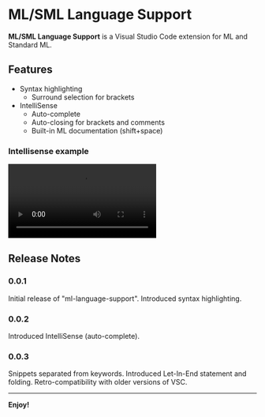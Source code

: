 # ML/SML Language Support

**ML/SML Language Support** is a Visual Studio Code extension for ML and Standard ML.

## Features

* Syntax highlighting
  * Surround selection for brackets
* IntelliSense
  * Auto-complete
  * Auto-closing for brackets and comments 
  * Built-in ML documentation (shift+space)

### Intellisense example
![](https://github.com/valcioffi/ml-language-support/raw/master/.readme/autocomplete.mp4)

## Release Notes

### 0.0.1

Initial release of "ml-language-support". Introduced syntax highlighting.

### 0.0.2

Introduced IntelliSense (auto-complete).

### 0.0.3

Snippets separated from keywords. Introduced Let-In-End statement and folding. Retro-compatibility with older versions of VSC.

---

**Enjoy!**
